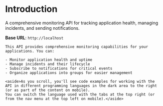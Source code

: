 # Introduction

A comprehensive monitoring API for tracking application health, managing incidents, and sending notifications.

<aside>
    <strong>Base URL</strong>: <code>http://localhost</code>
</aside>

    This API provides comprehensive monitoring capabilities for your applications. You can:

    - Monitor application health and uptime
    - Manage incidents and their lifecycle
    - Subscribe to notifications for critical events
    - Organize applications into groups for easier management

    <aside>As you scroll, you'll see code examples for working with the API in different programming languages in the dark area to the right (or as part of the content on mobile).
    You can switch the language used with the tabs at the top right (or from the nav menu at the top left on mobile).</aside>

